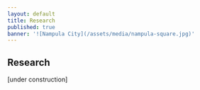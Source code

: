 ```yaml
---
layout: default
title: Research
published: true
banner: '![Nampula City](/assets/media/nampula-square.jpg)'
---
```


## Research

[under construction]
